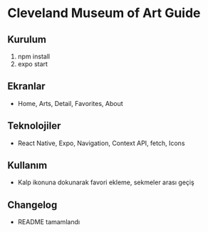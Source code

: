 # Cleveland Museum of Art Guide
## Kurulum
1. npm install  
2. expo start  
## Ekranlar
- Home, Arts, Detail, Favorites, About  
## Teknolojiler
- React Native, Expo, Navigation, Context API, fetch, Icons  
## Kullanım
- Kalp ikonuna dokunarak favori ekleme, sekmeler arası geçiş  
## Changelog 
- README tamamlandı  
